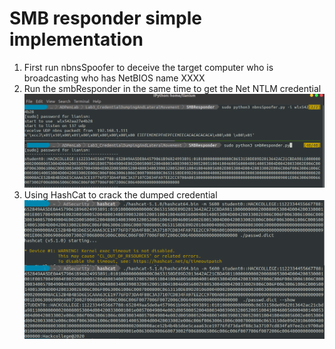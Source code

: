 # SMB responder simple implementation
1. First run nbnsSpoofer to deceive the target computer who is broadcasting who has NetBIOS name XXXX
1. Run the smbResponder in the same time to get the Net NTLM credential 
![smbSpooferAndResponder](smbSpooferAndResponder.png)
1. Using HashCat to crack the dumped credential
![hashcatCrackCred](hashCrackCred.png)
